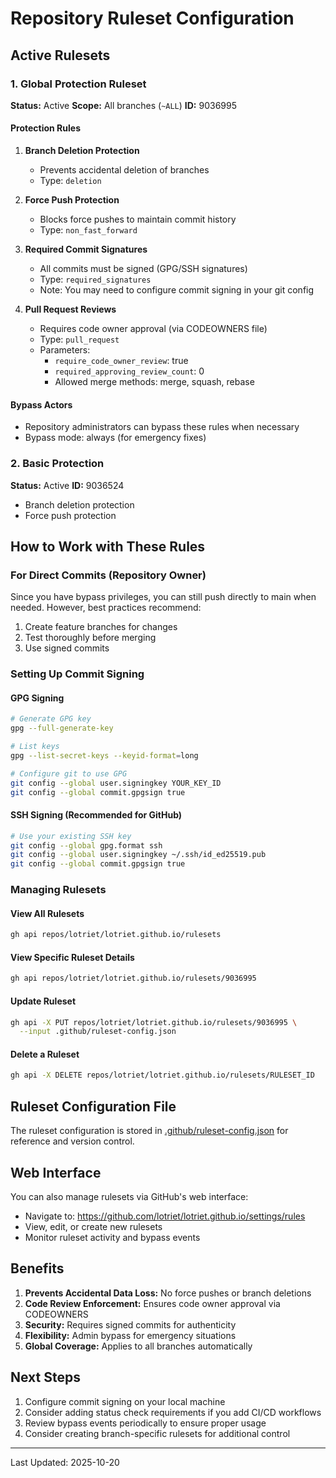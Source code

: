 # Repository Ruleset Configuration

## Active Rulesets

### 1. Global Protection Ruleset
**Status:** Active
**Scope:** All branches (`~ALL`)
**ID:** 9036995

#### Protection Rules

1. **Branch Deletion Protection**
   - Prevents accidental deletion of branches
   - Type: `deletion`

2. **Force Push Protection**
   - Blocks force pushes to maintain commit history
   - Type: `non_fast_forward`

3. **Required Commit Signatures**
   - All commits must be signed (GPG/SSH signatures)
   - Type: `required_signatures`
   - Note: You may need to configure commit signing in your git config

4. **Pull Request Reviews**
   - Requires code owner approval (via CODEOWNERS file)
   - Type: `pull_request`
   - Parameters:
     - `require_code_owner_review`: true
     - `required_approving_review_count`: 0
     - Allowed merge methods: merge, squash, rebase

#### Bypass Actors
- Repository administrators can bypass these rules when necessary
- Bypass mode: always (for emergency fixes)

### 2. Basic Protection
**Status:** Active
**ID:** 9036524
- Branch deletion protection
- Force push protection

## How to Work with These Rules

### For Direct Commits (Repository Owner)
Since you have bypass privileges, you can still push directly to main when needed. However, best practices recommend:

1. Create feature branches for changes
2. Test thoroughly before merging
3. Use signed commits

### Setting Up Commit Signing

#### GPG Signing
```bash
# Generate GPG key
gpg --full-generate-key

# List keys
gpg --list-secret-keys --keyid-format=long

# Configure git to use GPG
git config --global user.signingkey YOUR_KEY_ID
git config --global commit.gpgsign true
```

#### SSH Signing (Recommended for GitHub)
```bash
# Use your existing SSH key
git config --global gpg.format ssh
git config --global user.signingkey ~/.ssh/id_ed25519.pub
git config --global commit.gpgsign true
```

### Managing Rulesets

#### View All Rulesets
```bash
gh api repos/lotriet/lotriet.github.io/rulesets
```

#### View Specific Ruleset Details
```bash
gh api repos/lotriet/lotriet.github.io/rulesets/9036995
```

#### Update Ruleset
```bash
gh api -X PUT repos/lotriet/lotriet.github.io/rulesets/9036995 \
  --input .github/ruleset-config.json
```

#### Delete a Ruleset
```bash
gh api -X DELETE repos/lotriet/lotriet.github.io/rulesets/RULESET_ID
```

## Ruleset Configuration File

The ruleset configuration is stored in [.github/ruleset-config.json](.github/ruleset-config.json) for reference and version control.

## Web Interface

You can also manage rulesets via GitHub's web interface:
- Navigate to: https://github.com/lotriet/lotriet.github.io/settings/rules
- View, edit, or create new rulesets
- Monitor ruleset activity and bypass events

## Benefits

1. **Prevents Accidental Data Loss:** No force pushes or branch deletions
2. **Code Review Enforcement:** Ensures code owner approval via CODEOWNERS
3. **Security:** Requires signed commits for authenticity
4. **Flexibility:** Admin bypass for emergency situations
5. **Global Coverage:** Applies to all branches automatically

## Next Steps

1. Configure commit signing on your local machine
2. Consider adding status check requirements if you add CI/CD workflows
3. Review bypass events periodically to ensure proper usage
4. Consider creating branch-specific rulesets for additional control

---

Last Updated: 2025-10-20
